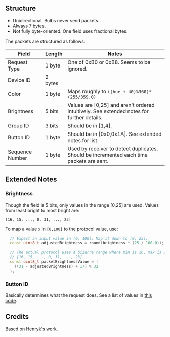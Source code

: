 ## Structure

* Unidirectional. Bulbs never send packets.
* Always 7 bytes.
* Not fully byte-oriented. One field uses fractional bytes.

The packets are structured as follows:


| Field           | Length  | Notes                                                                                     |
|-----------------|---------|-------------------------------------------------------------------------------------------|
| Request Type    | 1 byte  | One of 0xB0 or 0xB8. Seems to be ignored.                                                                     |
| Device ID       | 2 bytes |                                                                                           |
| Color           | 1 byte  | Maps roughly to `((hue + 40)%360)*(255/359.0)`                                              |
| Brightness      | 5 bits  | Values are [0,25] and aren't ordered intuitively. See extended notes for further details. |
| Group ID        | 3 bits  | Should be in [1,4].                                                                       |
| Button ID       | 1 byte  | Should be in [0x0,0x1A]. See extended notes for list.                                     |
| Sequence Number | 1 byte  | Used by receiver to detect duplicates. Should be incremented each time packets are sent.  |

## Extended Notes

### Brightness

Though the field is 5 bits, only values in the range [0,25] are used. Values from least bright to most bright are:

```
[16, 15, ..., 0, 31, ..., 23]
```

To map a value `x` in `[0,100]` to the protocol value, use:

```c++
  // Expect an input value in [0, 100]. Map it down to [0, 25].
  const uint8_t adjustedBrightness = round(brightness * (25 / 100.0));
  
  // The actual protocol uses a bizarre range where min is 16, max is 23:
  // [16, 15, ..., 0, 31, ..., 23]
  const uint8_t packetBrightnessValue = (
    ((31 - adjustedBrightness) + 17) % 32
  );
```

### Button ID

Basically determines what the request does. See a list of values in [this code](https://github.com/sidoh/esp8266_milight_hub/blob/1.5.0/lib/MiLight/RgbwPacketFormatter.h#L6).

## Credits

Based on [Henryk's work](https://hackaday.io/project/5888-reverse-engineering-the-milight-on-air-protocol).